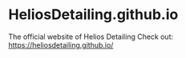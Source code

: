 # HeliosDetailing.github.io
The official website of Helios Detailing
Check out: https://heliosdetailing.github.io/
